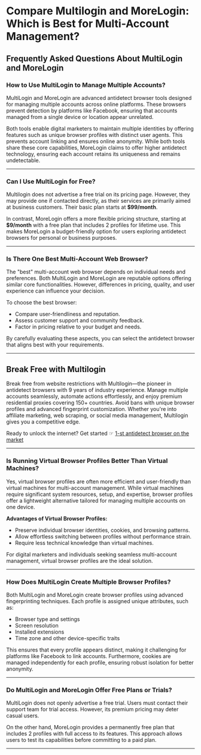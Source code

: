 # Compare Multilogin and MoreLogin: Which is Best for Multi-Account Management?

## Frequently Asked Questions About MultiLogin and MoreLogin

### How to Use MultiLogin to Manage Multiple Accounts?
MultiLogin and MoreLogin are advanced antidetect browser tools designed for managing multiple accounts across online platforms. These browsers prevent detection by platforms like Facebook, ensuring that accounts managed from a single device or location appear unrelated.

Both tools enable digital marketers to maintain multiple identities by offering features such as unique browser profiles with distinct user agents. This prevents account linking and ensures online anonymity. While both tools share these core capabilities, MoreLogin claims to offer higher antidetect technology, ensuring each account retains its uniqueness and remains undetectable.

---

### Can I Use MultiLogin for Free?
Multilogin does not advertise a free trial on its pricing page. However, they may provide one if contacted directly, as their services are primarily aimed at business customers. Their basic plan starts at **$99/month**.

In contrast, MoreLogin offers a more flexible pricing structure, starting at **$9/month** with a free plan that includes 2 profiles for lifetime use. This makes MoreLogin a budget-friendly option for users exploring antidetect browsers for personal or business purposes.

---

### Is There One Best Multi-Account Web Browser?
The "best" multi-account web browser depends on individual needs and preferences. Both MultiLogin and MoreLogin are reputable options offering similar core functionalities. However, differences in pricing, quality, and user experience can influence your decision.

To choose the best browser:
- Compare user-friendliness and reputation.
- Assess customer support and community feedback.
- Factor in pricing relative to your budget and needs.

By carefully evaluating these aspects, you can select the antidetect browser that aligns best with your requirements.

---

## Break Free with Multilogin

Break free from website restrictions with Multilogin—the pioneer in antidetect browsers with 9 years of industry experience. Manage multiple accounts seamlessly, automate actions effortlessly, and enjoy premium residential proxies covering 150+ countries. Avoid bans with unique browser profiles and advanced fingerprint customization. Whether you're into affiliate marketing, web scraping, or social media management, Multilogin gives you a competitive edge.

Ready to unlock the internet? Get started ☞ [1-st antidetect browser on the market](https://bit.ly/multIlogin)

---

### Is Running Virtual Browser Profiles Better Than Virtual Machines?
Yes, virtual browser profiles are often more efficient and user-friendly than virtual machines for multi-account management. While virtual machines require significant system resources, setup, and expertise, browser profiles offer a lightweight alternative tailored for managing multiple accounts on one device.

**Advantages of Virtual Browser Profiles:**
- Preserve individual browser identities, cookies, and browsing patterns.
- Allow effortless switching between profiles without performance strain.
- Require less technical knowledge than virtual machines.

For digital marketers and individuals seeking seamless multi-account management, virtual browser profiles are the ideal solution.

---

### How Does MultiLogin Create Multiple Browser Profiles?
Both MultiLogin and MoreLogin create browser profiles using advanced fingerprinting techniques. Each profile is assigned unique attributes, such as:
- Browser type and settings
- Screen resolution
- Installed extensions
- Time zone and other device-specific traits

This ensures that every profile appears distinct, making it challenging for platforms like Facebook to link accounts. Furthermore, cookies are managed independently for each profile, ensuring robust isolation for better anonymity.

---

### Do MultiLogin and MoreLogin Offer Free Plans or Trials?
MultiLogin does not openly advertise a free trial. Users must contact their support team for trial access. However, its premium pricing may deter casual users.

On the other hand, MoreLogin provides a permanently free plan that includes 2 profiles with full access to its features. This approach allows users to test its capabilities before committing to a paid plan.

---
